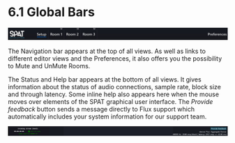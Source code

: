# 6.1 Global Bars

![](include/SpatRevolution_UserGuide_-070.jpg)

The Navigation bar appears at the top of all views. As well as links to different editor views and the Preferences, it also offers you the possibility to Mute and UnMute
Rooms.

The Status and Help bar appears at the bottom of all views. It gives information
about the status of audio connections, sample rate, block size and through latency.
Some inline help also appears here when the mouse moves over elements of the
SPAT graphical user interface. The _Provide feedback_ button sends a message directly to Flux support which automatically includes your system information for our
support team.

![](include/SpatRevolution_UserGuide_-072.jpg)

